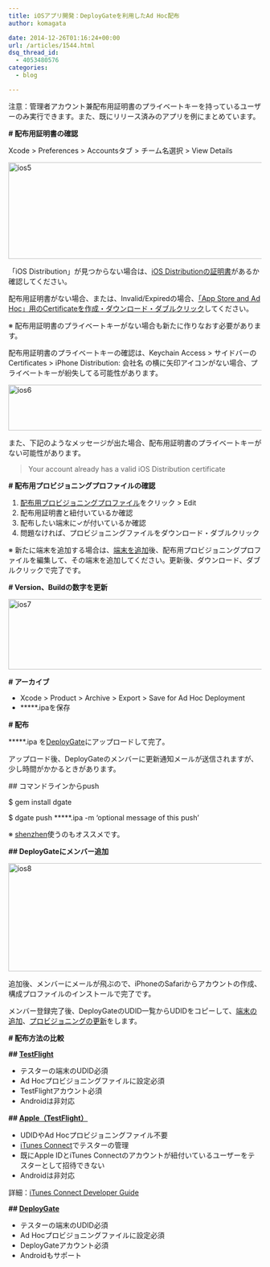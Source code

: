 ```yaml
---
title: iOSアプリ開発：DeployGateを利用したAd Hoc配布
author: komagata

date: 2014-12-26T01:16:24+00:00
url: /articles/1544.html
dsq_thread_id:
  - 4053480576
categories:
  - blog

---
```

注意：管理者アカウント兼配布用証明書のプライベートキーを持っているユーザーのみ実行できます。また、既にリリース済みのアプリを例にまとめています。

**\# 配布用証明書の確認**

Xcode > Preferences > Accountsタブ > チーム名選択 > View Details

[<img class="alignnone size-full wp-image-1545" alt="ios5" src="http://fjord.jp/wp-content/uploads/2014/12/ios5.png" width="548" height="192" />][1]

「iOS Distribution」が見つからない場合は、[iOS Distributionの証明書][2]があるか確認してください。

配布用証明書がない場合、または、Invalid/Expiredの場合、[「App Store and Ad Hoc」用のCertificateを作成・ダウンロード・ダブルクリック][3]してください。

※ 配布用証明書のプライベートキーがない場合も新たに作りなおす必要があります。

配布用証明書のプライベートキーの確認は、Keychain Access > サイドバーのCertificates > iPhone Distribution: 会社名 の横に矢印アイコンがない場合、プライベートキーが紛失してる可能性があります。

[<img class="alignnone size-full wp-image-1546" alt="ios6" src="http://fjord.jp/wp-content/uploads/2014/12/ios6.png" width="548" height="91" />][4]

また、下記のようなメッセージが出た場合、配布用証明書のプライベートキーがない可能性があります。

> Your account already has a valid iOS Distribution certificate

**\# 配布用プロビジョニングプロファイルの確認**

  1. [配布用プロビジョニングプロファイル][5]をクリック > Edit
  2. 配布用証明書と紐付いているか確認
  3. 配布したい端末に✓が付いているか確認
  4. 問題なければ、プロビジョニングファイルをダウンロード・ダブルクリック

※ 新たに端末を追加する場合は、[端末を追加][6]後、配布用プロビジョニングプロファイルを編集して、その端末を追加してください。更新後、ダウンロード、ダブルクリックで完了です。

**\# Version、Buildの数字を更新**

[<img class="alignnone size-full wp-image-1548" alt="ios7" src="http://fjord.jp/wp-content/uploads/2014/12/ios7.png" width="548" height="140" />][7]

**\# アーカイブ**

  * Xcode > Product > Archive > Export > Save for Ad Hoc Deployment
  * \*****.ipaを保存

**\# 配布**

\*****.ipa を[DeployGate][8]にアップロードして完了。
  
アップロード後、DeployGateのメンバーに更新通知メールが送信されますが、少し時間がかかるときがあります。

\## コマンドラインからpush

$ gem install dgate
  
$ dgate push \*****.ipa -m &#8216;optional message of this push&#8217;

※ [shenzhen][9]使うのもオススメです。

**\## DeployGateにメンバー追加**

[<img class="alignnone size-full wp-image-1549" alt="ios8" src="http://fjord.jp/wp-content/uploads/2014/12/ios8.png" width="548" height="215" />][10]

追加後、メンバーにメールが飛ぶので、iPhoneのSafariからアカウントの作成、構成プロファイルのインストールで完了です。

メンバー登録完了後、DeployGateのUDID一覧からUDIDをコピーして、[端末の追加][6]、[プロビジョニングの更新][5]をします。

 

**\# 配布方法の比較**

**\## [TestFlight][11]**

  * テスターの端末のUDID必須
  * Ad Hocプロビジョニングファイルに設定必須
  * TestFlightアカウント必須
  * Androidは非対応

**\## [Apple（TestFlight）][12]**

  * UDIDやAd Hocプロビジョニングファイル不要
  * [iTunes Connect][13]でテスターの管理
  * 既にApple IDとiTunes Connectのアカウントが紐付いているユーザーをテスターとして招待できない
  * Androidは非対応

詳細：[iTunes Connect Developer Guide][14]

**\## [DeployGate][8]**

  * テスターの端末のUDID必須
  * Ad Hocプロビジョニングファイルに設定必須
  * DeployGateアカウント必須
  * Androidもサポート

 [1]: http://fjord.jp/wp-content/uploads/2014/12/ios5.png
 [2]: https://developer.apple.com/account/ios/certificate/certificateList.action
 [3]: https://developer.apple.com/account/ios/certificate/certificateCreate.action
 [4]: http://fjord.jp/wp-content/uploads/2014/12/ios6.png
 [5]: https://developer.apple.com/account/ios/profile/profileList.action
 [6]: https://developer.apple.com/account/ios/device/deviceList.action
 [7]: http://fjord.jp/wp-content/uploads/2014/12/ios7.png
 [8]: https://deploygate.com/
 [9]: https://github.com/nomad/shenzhen
 [10]: http://fjord.jp/wp-content/uploads/2014/12/ios8.png
 [11]: https://www.testflightapp.com
 [12]: https://developer.apple.com/app-store/testflight/
 [13]: https://itunesconnect.apple.com/
 [14]: https://developer.apple.com/library/ios/documentation/LanguagesUtilities/Conceptual/iTunesConnect_Guide/iTunesConnect_Guide.pdf